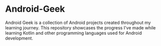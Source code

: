 # Android-Geek
Android Geek is a collection of Android projects created throughout my learning journey. This repository showcases the progress I've made while learning Kotlin and other programming languages used for Android development.
